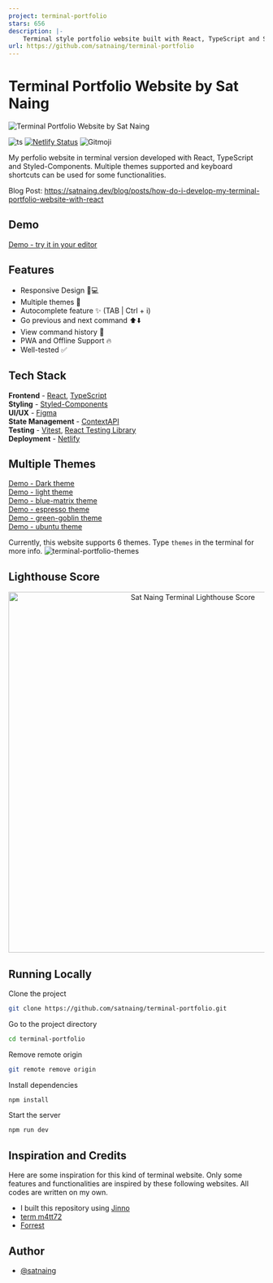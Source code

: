 ```yaml
---
project: terminal-portfolio
stars: 656
description: |-
    Terminal style portfolio website built with React, TypeScript and Styled-Components.
url: https://github.com/satnaing/terminal-portfolio
---
```


# Terminal Portfolio Website by Sat Naing

![Terminal Portfolio Website by Sat Naing](https://user-images.githubusercontent.com/53733092/194220661-e2ff8b4c-f64a-4b64-a836-c52fae6bbcda.png)

![ts](https://badgen.net/badge/Built%20With/TypeScript/blue?style=flat-square)
[![Netlify Status](https://api.netlify.com/api/v1/badges/81fdb91d-c06f-46c2-b18d-dfc6f090f281/deploy-status)](https://app.netlify.com/sites/terminal-sn/deploys)
![Gitmoji](https://img.shields.io/badge/gitmoji-%20😜%20😍-FFDD67.svg?style=flat-square)

My perfolio website in terminal version developed with React, TypeScript and Styled-Components. Multiple themes supported and keyboard shortcuts can be used for some functionalities.

Blog Post: https://satnaing.dev/blog/posts/how-do-i-develop-my-terminal-portfolio-website-with-react

## Demo

<a href="https://www.jinno.app/redirect?from=satnaing&redirect=libary&libName=terminal-portfolio&componentName=App&libCreator=satnaing" target="_blank" rel="noopener noreferrer">Demo - try it in your editor</a>

## Features

- Responsive Design 📱💻
- Multiple themes 🎨
- Autocomplete feature ✨ (TAB | Ctrl + i)
- Go previous and next command ⬆️⬇️
- View command history 📖
- PWA and Offline Support 🔥
- Well-tested ✅

## Tech Stack

**Frontend** - [React](https://reactjs.org/), [TypeScript](https://www.typescriptlang.org/)  
**Styling** - [Styled-Components](https://styled-components.com/)  
**UI/UX** - [Figma](https://figma.com/)  
**State Management** - [ContextAPI](https://reactjs.org/docs/context.html)  
**Testing** - [Vitest](https://vitest.dev/), [React Testing Library](https://testing-library.com/)  
**Deployment** - [Netlify](https://app.netlify.com/)

## Multiple Themes

<a href="https://www.jinno.app/redirect?from=satnaing&redirect=libary&libName=terminal-portfolio&componentName=App&libCreator=satnaing" target="_blank" rel="noopener noreferrer">Demo - Dark theme</a><br/>
<a href="https://www.jinno.app/redirect?from=satnaing&redirect=libary&libName=terminal-portfolio&componentName=AppLight&libCreator=satnaing" target="_blank" rel="noopener noreferrer">Demo - light theme</a><br/>
<a href="https://www.jinno.app/redirect?from=satnaing&redirect=libary&libName=terminal-portfolio&componentName=AppBlue&libCreator=satnaing" target="_blank" rel="noopener noreferrer">Demo - blue-matrix theme</a><br/>
<a href="https://www.jinno.app/redirect?from=satnaing&redirect=libary&libName=terminal-portfolio&componentName=AppEspresso&libCreator=satnaing" target="_blank" rel="noopener noreferrer">Demo - espresso theme</a><br/>
<a href="https://www.jinno.app/redirect?from=satnaing&redirect=libary&libName=terminal-portfolio&componentName=AppGreen&libCreator=satnaing" target="_blank" rel="noopener noreferrer">Demo - green-goblin theme</a><br/>
<a href="https://www.jinno.app/redirect?from=satnaing&redirect=libary&libName=terminal-portfolio&componentName=AppUbuntu&libCreator=satnaing" target="_blank" rel="noopener noreferrer">Demo - ubuntu theme</a><br/>

Currently, this website supports 6 themes. Type `themes` in the terminal for more info.
![terminal-portfolio-themes](https://user-images.githubusercontent.com/53733092/194221801-94f1c28b-4865-4b7f-a73e-d41132519bea.png)

## Lighthouse Score

<p align="center">
<img width="710" alt="Sat Naing Terminal Lighthouse Score" src="public/lighthouse-result.svg">
</p>

## Running Locally

Clone the project

```bash
git clone https://github.com/satnaing/terminal-portfolio.git
```

Go to the project directory

```bash
cd terminal-portfolio
```

Remove remote origin

```bash
git remote remove origin
```

Install dependencies

```bash
npm install
```

Start the server

```bash
npm run dev
```

## Inspiration and Credits

Here are some inspiration for this kind of terminal website. Only some features and functionalities are inspired by these following websites. All codes are written on my own.

- I built this repository using [Jinno](https://www.jinno.app/redirect?from=satnaing&redirect=vs)
- [term m4tt72](https://term.m4tt72.com/)
- [Forrest](https://fkcodes.com/)

## Author

- [@satnaing](https://satnaing.dev)

